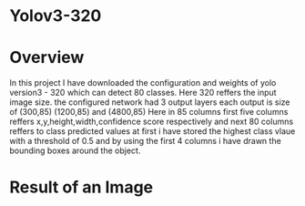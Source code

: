 # Yolov3-320
# Overview
In this project I have downloaded the configuration and weights of yolo version3 - 320  which can detect 80 classes.
Here 320 reffers the input image size. the configured network had 3 output layers
each output is size of (300,85) (1200,85) and (4800,85)
Here in 85 columns first five columns reffers x,y,height,width,confidence score respectively
and next 80 columns reffers to class predicted values
at first i have stored the highest class vlaue with a threshold of 0.5 and by using the first 4 columns i have drawn the bounding boxes around the object.
# Result of an Image

